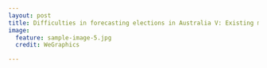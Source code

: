 ```yaml
---
layout: post
title: Difficulties in forecasting elections in Australia V: Existing models
image:
  feature: sample-image-5.jpg
  credit: WeGraphics

---
```

